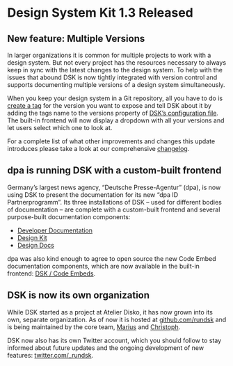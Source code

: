 # Design System Kit 1.3 Released

## New feature: Multiple Versions
In larger organizations it is common for multiple projects to work with a design system. But not every project has the resources necessary to always keep in sync with the latest changes to the design system. To help with the issues that abound DSK is now tightly integrated with version control and supports documenting multiple versions of a design system simultaneously.

When you keep your design system in a Git repository, all you have to do is [create a tag](https://git-scm.com/book/en/v2/Git-Basics-Tagging) for the version you want to expose and tell DSK about it by adding the tags name to the versions property of [DSK’s configuration file](https://rundsk.com/tree/The-Design-Definitions-Tree/Configuration). The built-in frontend will now display a dropdown with all your versions and let users select which one to look at.

For a complete list of what other improvements and changes this update introduces please take a look at our comprehensive [changelog](https://github.com/rundsk/dsk/blob/1.3/CHANGELOG.md#130-unreleased).

## dpa is running DSK with a custom-built frontend
Germany’s largest news agency, “Deutsche Presse-Agentur” (dpa), is now using DSK to present the documentation for its new “dpa ID Partnerprogramm”. Its three installations of DSK – used for different bodies of documentation – are complete with a custom-built frontend and several purpose-built documentation components:

* [Developer Documentation](https://developerdocs.dpa-id.de)
* [Design Kit](https://designkit.dpa-id.de)
* [Design Docs](https://designdocs.dpa-id.de)

dpa was also kind enough to agree to open source the new Code Embed documentation components, which are now available in the built-in frontend: [DSK / Code Embeds](https://rundsk.com/tree/The-Design-Definitions-Tree/Documents/Components/Code-Embeds).

## DSK is now its own organization
While DSK started as a project at Atelier Disko, it has now grown into its own, separate organization. As of now it is hosted at [github.com/rundsk](http://github.com/rundsk/) and is being maintained by the core team, [Marius](https://mariuswilms.com) and [Christoph](https://www.christophlabacher.com).

DSK now also has its own Twitter account, which you should follow to stay informed about future updates and the ongoing development of new features: [twitter.com/_rundsk](https://twitter.com/_rundsk).